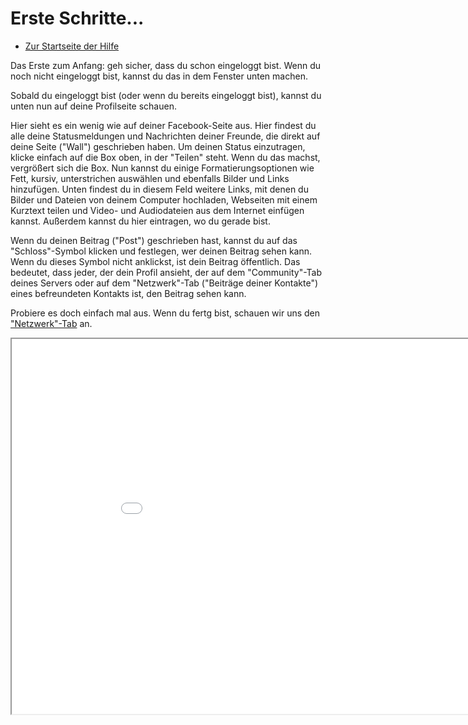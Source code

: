 Erste Schritte... 
==========

* [Zur Startseite der Hilfe](help)

Das Erste zum Anfang: geh sicher, dass du schon eingeloggt bist. 
Wenn du noch nicht eingeloggt bist, kannst du das in dem Fenster unten machen. 

Sobald du eingeloggt bist (oder wenn du bereits eingeloggt bist), kannst du unten nun auf deine Profilseite schauen.

Hier sieht es ein wenig wie auf deiner Facebook-Seite aus. 
Hier findest du alle deine Statusmeldungen und Nachrichten deiner Freunde, die direkt auf deine Seite ("Wall") geschrieben haben. 
Um deinen Status einzutragen, klicke einfach auf die Box oben, in der "Teilen" steht. 
Wenn du das machst, vergrößert sich die Box. 
Nun kannst du einige Formatierungsoptionen wie Fett, kursiv, unterstrichen auswählen und ebenfalls Bilder und Links hinzufügen. 
Unten findest du in diesem Feld weitere Links, mit denen du Bilder und Dateien von deinem Computer hochladen, Webseiten mit einem Kurztext teilen und Video- und Audiodateien aus dem Internet einfügen kannst. 
Außerdem kannst du hier eintragen, wo du gerade bist. 

Wenn du deinen Beitrag ("Post") geschrieben hast, kannst du auf das "Schloss"-Symbol klicken und festlegen, wer deinen Beitrag sehen kann. 
Wenn du dieses Symbol nicht anklickst, ist dein Beitrag öffentlich. 
Das bedeutet, dass jeder, der dein Profil ansieht, der auf dem "Community"-Tab deines Servers oder auf dem "Netzwerk"-Tab ("Beiträge deiner Kontakte") eines befreundeten Kontakts ist, den Beitrag sehen kann.

Probiere es doch einfach mal aus. Wenn du fertg bist, schauen wir uns den <a href="help/network">"Netzwerk"-Tab</a> an. 

<iframe src="login" width="950" height="600"></iframe>


